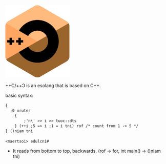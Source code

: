<img src="./++C_Logo.png" alt="++Ↄ Logo" width="200"/>

++C/++Ↄ is an esolang that is based on C++.

basic syntax:
```
{
  ;0 nruter
    {
        ;'n\' >> i >> tuoc::dts
    } (++i ;5 => i ;1 = i tni) rof /* count from 1 -> 5 */
} ()niam tni

<maertsoi> edulcni#
```

- It reads from bottom to top, backwards. (rof -> for, int main() -> ()niam tni)
